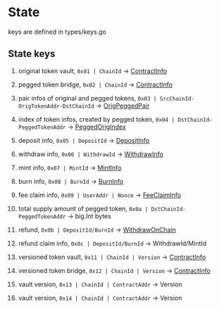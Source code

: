 # State
keys are defined in types/keys.go
## State keys
1. original token vault, `0x01 | ChainId` -> [ContractInfo](https://github.com/celer-network/sgn-v2/blob/d25f4280b1/proto/sgn/common/v1/common.proto#L17-L22)

2. pegged token bridge, `0x02 | ChainId` -> [ContractInfo](https://github.com/celer-network/sgn-v2/blob/d25f4280b1/proto/sgn/common/v1/common.proto#L17-L22)

3. pair infos of original and pegged tokens, `0x03 | SrcChainId-OrigTokenAddr-DstChainId` -> [OrigPeggedPair](https://github.com/celer-network/sgn-v2/blob/d25f4280b1/proto/sgn/pegbridge/v1/pegbridge.proto#L46-L71)

4. index of token infos, created by pegged token, `0x04 | DstChainId-PeggedTokenAddr` -> [PeggedOrigIndex](https://github.com/celer-network/sgn-v2/blob/d25f4280b1/proto/sgn/pegbridge/v1/pegbridge.proto#L74-L80)

5. deposit info, `0x05 | DepositId` -> [DepositInfo](https://github.com/celer-network/sgn-v2/blob/d25f4280b1/proto/sgn/pegbridge/v1/pegbridge.proto#L83-L96)

6. withdraw info, `0x06 | WithdrawId` -> [WithdrawInfo](https://github.com/celer-network/sgn-v2/blob/d25f4280b1/proto/sgn/pegbridge/v1/pegbridge.proto#L145-L169)

7. mint info, `0x07 | MintId` -> [MintInfo](https://github.com/celer-network/sgn-v2/blob/d25f4280b1/proto/sgn/pegbridge/v1/pegbridge.proto#L99-L123)

8. burn info, `0x08 | BurnId` -> [BurnInfo](https://github.com/celer-network/sgn-v2/blob/d25f4280b1/proto/sgn/pegbridge/v1/pegbridge.proto#L126-L142)

9. fee claim info, `0x09 | UserAddr | Nonce` -> [FeeClaimInfo](https://github.com/celer-network/sgn-v2/blob/d25f4280b1/proto/sgn/pegbridge/v1/pegbridge.proto#L172-L177)

10. total supply amount of pegged token, `0x0a | DstChainId-PeggedTokenAddr` -> big.Int bytes

11. refund, `0x0b | DepositId/BurnId` -> [WithdrawOnChain](https://github.com/celer-network/sgn-v2/blob/d25f4280b1/proto/sgn/pegbridge/v1/pegbridge.proto#L210-L239)

12. refund claim info, `0x0c | DepositId/BurnId` -> WithdrawId/MintId

13. versioned token vault, `0x11 | ChainId | Version` -> [ContractInfo](https://github.com/celer-network/sgn-v2/blob/d25f4280b1/proto/sgn/pegbridge/v1/pegbridge.proto#L25-L29)

14. versioned token bridge, `0x12 | ChainId | Version` -> [ContractInfo](https://github.com/celer-network/sgn-v2/blob/d25f4280b1/proto/sgn/pegbridge/v1/pegbridge.proto#L25-L29)

15. vault version, `0x13 | ChainId | ContractAddr` -> Version

16. vault version, `0x14 | ChainId | ContractAddr` -> Version
